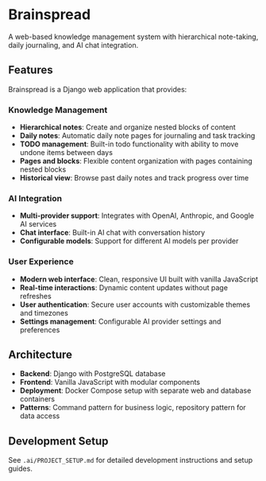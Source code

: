 # Brainspread

A web-based knowledge management system with hierarchical note-taking, daily journaling, and AI chat integration.

## Features

Brainspread is a Django web application that provides:

### Knowledge Management
- **Hierarchical notes**: Create and organize nested blocks of content
- **Daily notes**: Automatic daily note pages for journaling and task tracking
- **TODO management**: Built-in todo functionality with ability to move undone items between days
- **Pages and blocks**: Flexible content organization with pages containing nested blocks
- **Historical view**: Browse past daily notes and track progress over time

### AI Integration
- **Multi-provider support**: Integrates with OpenAI, Anthropic, and Google AI services
- **Chat interface**: Built-in AI chat with conversation history
- **Configurable models**: Support for different AI models per provider

### User Experience
- **Modern web interface**: Clean, responsive UI built with vanilla JavaScript
- **Real-time interactions**: Dynamic content updates without page refreshes  
- **User authentication**: Secure user accounts with customizable themes and timezones
- **Settings management**: Configurable AI provider settings and preferences

## Architecture

- **Backend**: Django with PostgreSQL database
- **Frontend**: Vanilla JavaScript with modular components
- **Deployment**: Docker Compose setup with separate web and database containers
- **Patterns**: Command pattern for business logic, repository pattern for data access

## Development Setup

See `.ai/PROJECT_SETUP.md` for detailed development instructions and setup guides.
